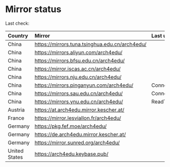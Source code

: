 <script src="./time.js"></script>
# Mirror status
Last check: <script type="text/javascript">localize(1672006660.9184396);</script>

|Country|Mirror|Last update|
|:------|:-----|:----------|
|China|https://mirrors.tuna.tsinghua.edu.cn/arch4edu/|<script type="text/javascript">localize(1671993073);</script>|
|China|https://mirrors.aliyun.com/arch4edu/|<script type="text/javascript">localize(1671993073);</script>|
|China|https://mirrors.bfsu.edu.cn/arch4edu/|<script type="text/javascript">localize(1671949914);</script>|
|China|https://mirror.iscas.ac.cn/arch4edu/|<script type="text/javascript">localize(1671993073);</script>|
|China|https://mirrors.nju.edu.cn/arch4edu/|<script type="text/javascript">localize(1671949914);</script>|
|China|https://mirrors.pinganyun.com/arch4edu/|ConnectTimeout|
|China|https://mirrors.sau.edu.cn/arch4edu/|ConnectionError|
|China|https://mirrors.ynu.edu.cn/arch4edu/|ReadTimeout|
|Austria|https://at.arch4edu.mirror.kescher.at/|<script type="text/javascript">localize(1671993073);</script>|
|France|https://mirror.lesviallon.fr/arch4edu/|<script type="text/javascript">localize(1671949914);</script>|
|Germany|https://pkg.fef.moe/arch4edu/|<script type="text/javascript">localize(1671993073);</script>|
|Germany|https://de.arch4edu.mirror.kescher.at/|<script type="text/javascript">localize(1671993073);</script>|
|Germany|https://mirror.sunred.org/arch4edu/|<script type="text/javascript">localize(1671993073);</script>|
|United States|https://arch4edu.keybase.pub/|<script type="text/javascript">localize(1671949914);</script>|

<script src="./tablefilter/tablefilter.js"></script>
<script src="./table.js"></script>